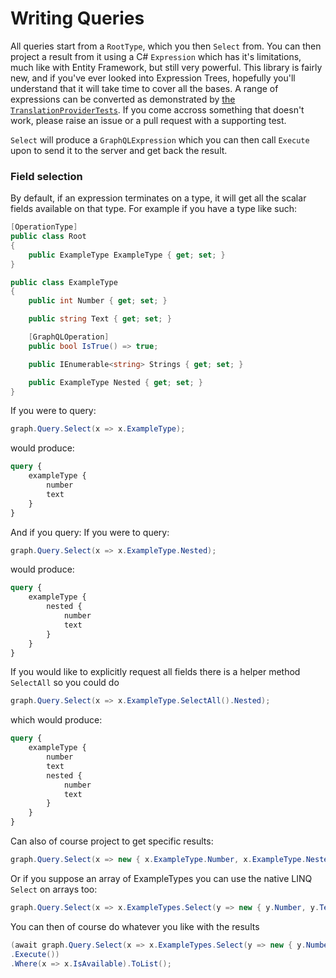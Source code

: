 # Writing Queries

All queries start from a `RootType`, which you then `Select` from.  You can then
project a result from it using a C# `Expression` which has it's limitations, much
like with Entity Framework, but still very powerful.  This library is fairly new,
and if you've ever looked into Expression Trees, hopefully you'll understand that
it will take time to cover all the bases.  A range of expressions can be converted 
as demonstrated by [the `TranslationProviderTests`](https://github.com/dibble-james/LinQL/blob/interface-support/LinQL.Tests/Translation/TranslationProviderTests.cs).  If you come accross something that 
doesn't work, please raise an issue or a pull request with a supporting test.

`Select` will produce a `GraphQLExpression` which you can then call `Execute` upon
to send it to the server and get back the result.

### Field selection
By default, if an expression terminates on a type, it will get all the scalar fields
available on that type.  For example if you have a type like such:
```csharp
[OperationType]
public class Root
{
    public ExampleType ExampleType { get; set; }
}

public class ExampleType
{
    public int Number { get; set; }

    public string Text { get; set; }

    [GraphQLOperation]
    public bool IsTrue() => true;

    public IEnumerable<string> Strings { get; set; }

    public ExampleType Nested { get; set; }
}
```
If you were to query:
```csharp
graph.Query.Select(x => x.ExampleType);
```
would produce:
```graphql
query {
    exampleType {
        number
        text
    }
}
```
And if you query:
If you were to query:
```csharp
graph.Query.Select(x => x.ExampleType.Nested);
```
would produce:
```graphql
query {
    exampleType {
        nested {
            number
            text
        }
    }
}
```

If you would like to explicitly request all fields there is a helper method `SelectAll`
so you could do
```csharp
graph.Query.Select(x => x.ExampleType.SelectAll().Nested);
```
which would produce:
```graphql
query {
    exampleType {
        number
        text
        nested {
            number
            text
        }
    }
}
```

Can also of course project to get specific results:
```csharp
graph.Query.Select(x => new { x.ExampleType.Number, x.ExampleType.Nested.Text, IsAvailable = x.ExampleType.IsTrue() });
```
Or if you suppose an array of ExampleTypes you can use the native LINQ `Select` on arrays too:
```csharp
graph.Query.Select(x => x.ExampleTypes.Select(y => new { y.Number, y.Text, IsAvailable = y.IsTrue() });
```
You can then of course do whatever you like with the results
```csharp
(await graph.Query.Select(x => x.ExampleTypes.Select(y => new { y.Number, y.Text, IsAvailable = y.IsTrue() })
.Execute())
.Where(x => x.IsAvailable).ToList();
```